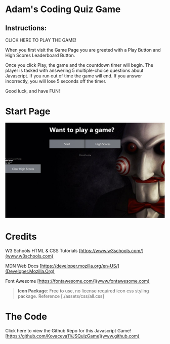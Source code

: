 # Adam's Coding Quiz Game

## Instructions:

CLICK HERE TO PLAY THE GAME! 



When you first visit the Game Page you are greeted with a Play Button and High Scores Leaderboard Button.

Once you click Play, the game and the countdown timer will begin. The player is tasked with answering 5 multiple-choice questions about Javascript. If you run out of time the game will end. If you answer incorrectly, you will lose 5 seconds off the timer. 

Good luck, and have FUN!

# Start Page
![The code quiz game screen](./assets/images/javascriptquizgame.png)


# Credits

W3 Schools HTML & CSS Tutorials [https://www.w3schools.com/](www.w3schools.com)

MDN Web Docs [https://developer.mozilla.org/en-US/](Developer.Mozilla.Org)

Font Awesome [https://fontawesome.com/](www.fontawesome.com)
> **Icon Package**: Free to use, no license required icon css styling package. Reference [./assets/css/all.css]

# The Code
Click here to view the Github Repo for this Javascript Game! 
[https://github.com/Kovaceva11/JSQuizGame](www.github.com)
